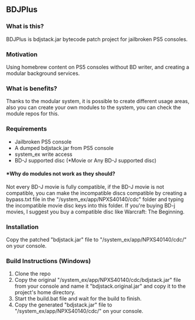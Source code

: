 ## BDJPlus

### What is this?
BDJPlus is bdjstack.jar bytecode patch project for jailbroken PS5 consoles.

### Motivation
Using homebrew content on PS5 consoles without BD writer, and creating a modular background services.

### What is benefits?
Thanks to the modular system, it is possible to create different usage areas, also you can create your own modules to the system, you can check the module repos for this.

### Requirements
- Jailbroken PS5 console
- A dumped bdjstack.jar from PS5 console
- system_ex write access
- BD-J supported disc (*Movie or Any BD-J supported disc)<br>

#### *Why do modules not work as they should?
Not every BD-J movie is fully compatible, if the BD-J movie is not compatible, you can make the incompatible discs compatible by creating a bypass.txt file in the "/system_ex/app/NPXS40140/cdc" folder and typing the incompatible movie disc keys into this folder. If you're buying BD-j movies, I suggest you buy a compatible disc like Warcraft: The Beginning.

### Installation
Copy the patched "bdjstack.jar" file to "/system_ex/app/NPXS40140/cdc/" on your console.

### Build Instructions (Windows)
1. Clone the repo
2. Copy the original "/system_ex/app/NPXS40140/cdc/bdjstack.jar" file from your console and name it "bdjstack.original.jar" and copy it to the project's home directory.
3. Start the build.bat file and wait for the build to finish.
4. Copy the generated "bdjstack.jar" file to "/system_ex/app/NPXS40140/cdc/" on your console.